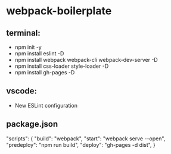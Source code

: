 # webpack-boilerplate

## terminal: 
  - npm init -y
  - npm install eslint -D
  - npm install webpack webpack-cli webpack-dev-server -D
  - npm install css-loader style-loader -D
  - npm install gh-pages -D

## vscode:
  - New ESLint configuration

## package.json
  "scripts": {
    "build": "webpack",
    "start": "webpack serve --open",
    "predeploy": "npm run build",
    "deploy": "gh-pages -d dist",
}